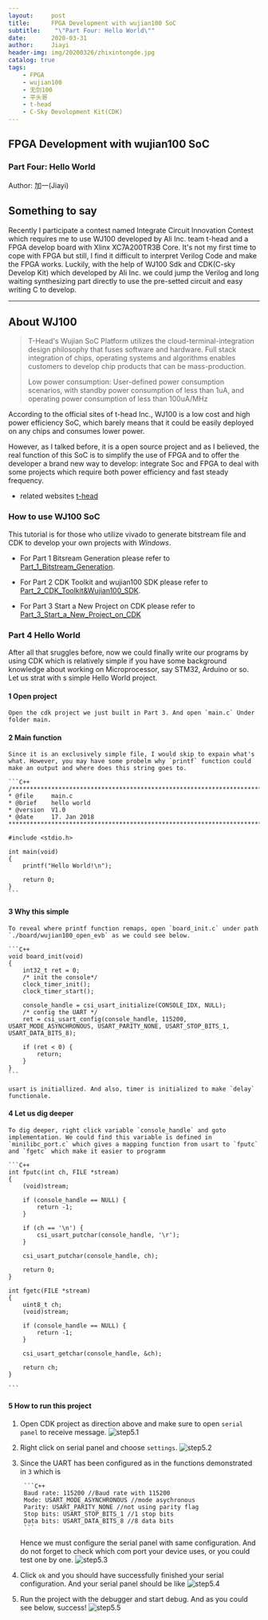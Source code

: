 ```yaml
---
layout:     post
title:      FPGA Development with wujian100 SoC
subtitle:    "\"Part Four: Hello World\""
date:       2020-03-31
author:     Jiayi
header-img: img/20200326/zhixintongde.jpg
catalog: true
tags:
    - FPGA
    - wujian100
    - 无剑100
    - 平头哥
    - t-head
    - C-Sky Devolopment Kit(CDK)
---
```


## FPGA Development with wujian100 SoC

### Part Four: Hello World

Author: 加一(Jiayi)

## Something to say

Recently I participate a contest named Integrate Circuit Innovation Contest which requires me to use WJ100 developed by Ali Inc. team t-head and a FPGA develop board with Xlinx XC7A200TR3B Core. It's not my first time to cope with FPGA but still, I find it difficult to interpret Verilog Code and make the FPGA works. Luckily, with the help of WJ100 Sdk and CDK(C-sky Develop Kit) which developed by Ali Inc. we could jump the Verilog and long waiting synthesizing part directly to use the pre-setted circuit and easy writing C to develop.

---

## About WJ100

>T-Head's Wujian SoC Platform utilizes the cloud-terminal-integration design philosophy that fuses software and hardware. Full stack integration of chips, operating systems and algorithms enables customers to develop chip products that can be mass-production.
>
>Low power consumption: User-defined power consumption scenarios, with standby power consumption of less than 1uA, and operating power consumption of less than 100uA/MHz

According to the official sites of t-head Inc., WJ100 is a low cost and high power efficiency SoC, which barely means that it could be easily deployed on any chips and consumes lower power.

However, as I talked before, it is a open source project and as I believed, the real function of this SoC is to simplify the use of FPGA and to offer the developer a brand new way to develop: integrate Soc and FPGA to deal with some projects which require both power efficiency and fast steady frequency.

* related websites
[t-head](https://www.t-head.cn/)

### How to use WJ100 SoC

This tutorial is for those who utilize vivado to generate bitstream file and CDK to develop your own projects with *Windows*.

* For Part 1 Bitsream Generation please refer to [Part_1_Bitstream_Generation](https://shieldjy.github.io/2020/03/25/FPGA-Development-with-WJ100-SoC/).

* For Part 2 CDK Toolkit and wujian100 SDK please refer to [Part_2_CDK_Toolkit&Wujian100_SDK](https://shieldjy.github.io/2020/03/27/FPGA-Development-with-WJ100-SoC/).

* For Part 3 Start a New Project on CDK please refer to [Part_3_Start_a_New_Project_on_CDK](https://shieldjy.github.io/2020/03/29/FPGA-Development-with-WJ100-SoC/)

### Part 4 Hello World

After all that sruggles before, now we could finally write our programs by using CDK which is relatively simple if you have some background knowledge about working on Microprocessor, say STM32, Arduino or so. Let us strat with s simple Hello World project.

#### 1 Open project

    Open the cdk project we just built in Part 3. And open `main.c` Under folder main.

#### 2 Main function

    Since it is an exclusively simple file, I would skip to expain what's what. However, you may have some probelm why `printf` function could make an output and where does this string goes to.

    ```C++
    /******************************************************************************
    * @file     main.c
    * @brief    hello world
    * @version  V1.0
    * @date     17. Jan 2018
    ******************************************************************************/

    #include <stdio.h>

    int main(void)
    {
        printf("Hello World!\n");

        return 0;
    }
    ```

#### 3 Why this simple

    To reveal where printf function remaps, open `board_init.c` under path `./board/wujian100_open_evb` as we could see below.

    ```C++
    void board_init(void)
    {
        int32_t ret = 0;
        /* init the console*/
        clock_timer_init();
        clock_timer_start();

        console_handle = csi_usart_initialize(CONSOLE_IDX, NULL);
        /* config the UART */
        ret = csi_usart_config(console_handle, 115200, USART_MODE_ASYNCHRONOUS, USART_PARITY_NONE, USART_STOP_BITS_1, USART_DATA_BITS_8);

        if (ret < 0) {
            return;
        }
    }
    ```

    usart is initiallized. And also, timer is initialized to make `delay` functionale.

#### 4 Let us dig deeper

    To dig deeper, right click variable `console_handle` and goto implementation. We could find this variable is defined in `minilibc_port.c` which gives a mapping function from usart to `fputc` and `fgetc` which make it easier to programm

    ```C++
    int fputc(int ch, FILE *stream)
    {
        (void)stream;

        if (console_handle == NULL) {
            return -1;
        }

        if (ch == '\n') {
            csi_usart_putchar(console_handle, '\r');
        }

        csi_usart_putchar(console_handle, ch);

        return 0;
    }

    int fgetc(FILE *stream)
    {
        uint8_t ch;
        (void)stream;

        if (console_handle == NULL) {
            return -1;
        }

        csi_usart_getchar(console_handle, &ch);

        return ch;
    }

    ```

#### 5 How to run this project

1. Open CDK project as direction above and make sure to open `serial panel` to receive message.
        ![step5.1](https://s1.ax1x.com/2020/04/06/Gyji7t.png)
2. Right click on serial panel and choose `settings`.
        ![step5.2](https://s1.ax1x.com/2020/04/06/GyjEh8.png)
3. Since the UART has been configured as in the functions demonstrated in `3` which is

        ```C++
        Baud rate: 115200 //Baud rate with 115200
        Mode: USART_MODE_ASYNCHRONOUS //mode asychronous
        Parity: USART_PARITY_NONE //not using parity flag
        Stop bits: USART_STOP_BITS_1 //1 stop bits
        Data bits: USART_DATA_BITS_8 //8 data bits
        ```

    Hence we must configure the serial panel with same configuration. And do not forget to check which com port your device uses, or you could test one by one.
        ![step5.3](https://s1.ax1x.com/2020/04/06/GyjCnA.png)

4. Click `ok` and you should have successfully finished your serial configuration. And your serial panel should be like
        ![step5.4](https://s1.ax1x.com/2020/04/06/GyjkAP.png)

5. Run the project with the debugger and start debug. And as you could see below, success!
        ![step5.5](https://s1.ax1x.com/2020/04/06/GyjP0I.png)
